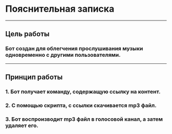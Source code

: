 # Пояснительная записка

----

## Цель работы

### Бот создан для облегчения прослушивания музыки одновременно с другими пользователями.

----

## Принцип работы

### 1. Бот получает команду, содержащую ссылку на контент.
### 2. С помощью скрипта, с ссылки скачивается mp3 файл.
### 3. Бот воспроизводит mp3 файл в голосовой канал, а затем удаляет его.
